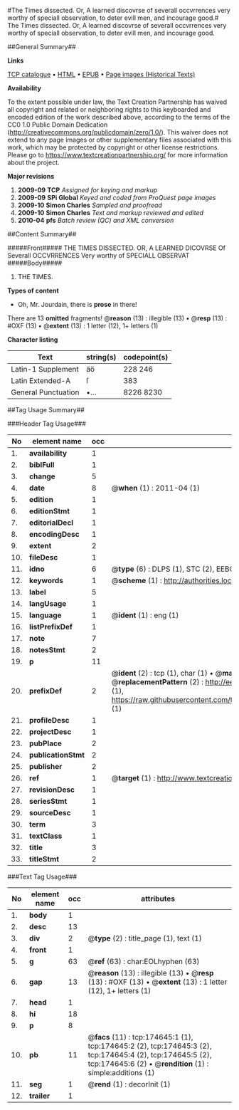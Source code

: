 #The Times dissected. Or, A learned discovrse of severall occvrrences very worthy of speciall observation, to deter evill men, and incourage good.#
The Times dissected. Or, A learned discovrse of severall occvrrences very worthy of speciall observation, to deter evill men, and incourage good.

##General Summary##

**Links**

[TCP catalogue](http://www.ota.ox.ac.uk/tcp/)  • 
[HTML](http://tei.it.ox.ac.uk/tcp/Texts-HTML/free/B06/B06090.html)  • 
[EPUB](http://tei.it.ox.ac.uk/tcp/Texts-EPUB/free/B06/B06090.epub) • 
[Page images (Historical Texts)](https://historicaltexts.jisc.ac.uk/eebo-47012679e)

**Availability**

To the extent possible under law, the Text Creation Partnership has waived all copyright and related or neighboring rights to this keyboarded and encoded edition of the work described above, according to the terms of the CC0 1.0 Public Domain Dedication (http://creativecommons.org/publicdomain/zero/1.0/). This waiver does not extend to any page images or other supplementary files associated with this work, which may be protected by copyright or other license restrictions. Please go to https://www.textcreationpartnership.org/ for more information about the project.

**Major revisions**

1. __2009-09__ __TCP__ *Assigned for keying and markup*
1. __2009-09__ __SPi Global__ *Keyed and coded from ProQuest page images*
1. __2009-10__ __Simon Charles__ *Sampled and proofread*
1. __2009-10__ __Simon Charles__ *Text and markup reviewed and edited*
1. __2010-04__ __pfs__ *Batch review (QC) and XML conversion*

##Content Summary##

#####Front#####
THE TIMES DISSECTED. OR, A LEARNED DICOVRSE Of Severall
OCCVRRENCES Very worthy of SPECIALL OBSERVAT
#####Body#####

1. THE TIMES.

**Types of content**

  * Oh, Mr. Jourdain, there is **prose** in there!

There are 13 **omitted** fragments! 
 @__reason__ (13) : illegible (13)  •  @__resp__ (13) : #OXF (13)  •  @__extent__ (13) : 1 letter (12), 1+ letters (1)

**Character listing**


|Text|string(s)|codepoint(s)|
|---|---|---|
|Latin-1 Supplement|äö|228 246|
|Latin Extended-A|ſ|383|
|General Punctuation|•…|8226 8230|

##Tag Usage Summary##

###Header Tag Usage###

|No|element name|occ|attributes|
|---|---|---|---|
|1.|__availability__|1||
|2.|__biblFull__|1||
|3.|__change__|5||
|4.|__date__|8| @__when__ (1) : 2011-04 (1)|
|5.|__edition__|1||
|6.|__editionStmt__|1||
|7.|__editorialDecl__|1||
|8.|__encodingDesc__|1||
|9.|__extent__|2||
|10.|__fileDesc__|1||
|11.|__idno__|6| @__type__ (6) : DLPS (1), STC (2), EEBO-CITATION (1), OCLC (1), VID (1)|
|12.|__keywords__|1| @__scheme__ (1) : http://authorities.loc.gov/ (1)|
|13.|__label__|5||
|14.|__langUsage__|1||
|15.|__language__|1| @__ident__ (1) : eng (1)|
|16.|__listPrefixDef__|1||
|17.|__note__|7||
|18.|__notesStmt__|2||
|19.|__p__|11||
|20.|__prefixDef__|2| @__ident__ (2) : tcp (1), char (1)  •  @__matchPattern__ (2) : ([0-9\-]+):([0-9IVX]+) (1), (.+) (1)  •  @__replacementPattern__ (2) : http://eebo.chadwyck.com/downloadtiff?vid=$1&page=$2 (1), https://raw.githubusercontent.com/textcreationpartnership/Texts/master/tcpchars.xml#$1 (1)|
|21.|__profileDesc__|1||
|22.|__projectDesc__|1||
|23.|__pubPlace__|2||
|24.|__publicationStmt__|2||
|25.|__publisher__|2||
|26.|__ref__|1| @__target__ (1) : http://www.textcreationpartnership.org/docs/. (1)|
|27.|__revisionDesc__|1||
|28.|__seriesStmt__|1||
|29.|__sourceDesc__|1||
|30.|__term__|3||
|31.|__textClass__|1||
|32.|__title__|3||
|33.|__titleStmt__|2||


###Text Tag Usage###

|No|element name|occ|attributes|
|---|---|---|---|
|1.|__body__|1||
|2.|__desc__|13||
|3.|__div__|2| @__type__ (2) : title_page (1), text (1)|
|4.|__front__|1||
|5.|__g__|63| @__ref__ (63) : char:EOLhyphen (63)|
|6.|__gap__|13| @__reason__ (13) : illegible (13)  •  @__resp__ (13) : #OXF (13)  •  @__extent__ (13) : 1 letter (12), 1+ letters (1)|
|7.|__head__|1||
|8.|__hi__|18||
|9.|__p__|8||
|10.|__pb__|11| @__facs__ (11) : tcp:174645:1 (1), tcp:174645:2 (2), tcp:174645:3 (2), tcp:174645:4 (2), tcp:174645:5 (2), tcp:174645:6 (2)  •  @__rendition__ (1) : simple:additions (1)|
|11.|__seg__|1| @__rend__ (1) : decorInit (1)|
|12.|__trailer__|1||
